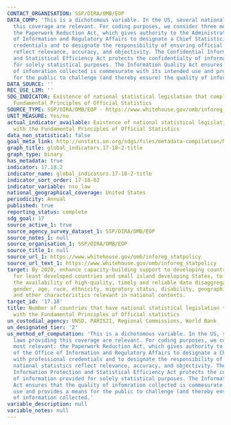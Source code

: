 ```yaml
---
CONTACT_ORGANISATION: SSP/OIRA/OMB/EOP
DATA_COMP: 'This is a dichotomous variable. In the US, several national laws providing
  this coverage are relevant. For coding purposes, we consider three most relevant:
  the Paperwork Reduction Act, which gives authority to the Administrator of the Office
  of Information and Regulatory Affairs to designate a Chief Statistician with professional
  credentials and to designate the responsibility of ensuring official national statistics
  reflect relevance, accuracy, and objectivity. The Confidential Information Protection
  and Statistical Efficiency Act protects the confidentialty of information provided
  for solely statistical purposes. The Information Quality Act ensures that the quality
  of infomration collected is commesurate with its intended use and provides a means
  for the public to challenge (and thereby ensure) the quality of information collected.'
DATA_SOURCE: ''
REC_USE_LIM: ''
SDG_INDICATOR: Existence of national statistical legislation that complies with the
  Fundamental Principles of Official Statistics
SOURCE_TYPE: SSP/OIRA/OMB/EOP - https://www.whitehouse.gov/omb/inforeg_statpolicy
UNIT_MEASURE: Yes/no
actual_indicator_available: Existence of national statistical legislation that complies
  with the Fundamental Principles of Official Statistics
data_non_statistical: false
goal_meta_link: http://unstats.un.org/sdgs/files/metadata-compilation/Metadata-Goal-17.pdf
graph_title: global_indicators.17-18-2-title
graph_type: binary
has_metadata: true
indicator: 17.18.2
indicator_name: global_indicators.17-18-2-title
indicator_sort_order: 17-18-02
indicator_variable: nso_law
national_geographical_coverage: United States
periodicity: Annual
published: true
reporting_status: complete
sdg_goal: 17
source_active_1: true
source_agency_survey_dataset_1: SSP/OIRA/OMB/EOP
source_notes_1: null
source_organisation_1: SSP/OIRA/OMB/EOP
source_title_1: null
source_url_1: https://www.whitehouse.gov/omb/inforeg_statpolicy
source_url_text_1: https://www.whitehouse.gov/omb/inforeg_statpolicy
target: By 2020, enhance capacity-building support to developing countries, including
  for least developed countries and small island developing States, to increase significantly
  the availability of high-quality, timely and reliable data disaggregated by income,
  gender, age, race, ethnicity, migratory status, disability, geographic location
  and other characteristics relevant in national contexts.
target_id: '17.18'
title: Number of countries that have national statistical legislation that complies
  with the Fundamental Principles of Official statistics
un_custodial_agency: UNSD, PARIS21, Regional Commissions, World Bank
un_designated_tier: '2'
us_method_of_computation: 'This is a dichotomous variable. In the US, several national
  laws providing this coverage are relevant. For coding purposes, we consider three
  most relevant: the Paperwork Reduction Act, which gives authority to the Administrator
  of the Office of Information and Regulatory Affairs to designate a Chief Statistician
  with professional credentials and to designate the responsibility of ensuring official
  national statistics reflect relevance, accuracy, and objectivity. The Confidential
  Information Protection and Statistical Efficiency Act protects the confidentialty
  of information provided for solely statistical purposes. The Information Quality
  Act ensures that the quality of infomration collected is commesurate with its intended
  use and provides a means for the public to challenge (and thereby ensure) the quality
  of information collected.'
variable_description: null
variable_notes: null
---
```

